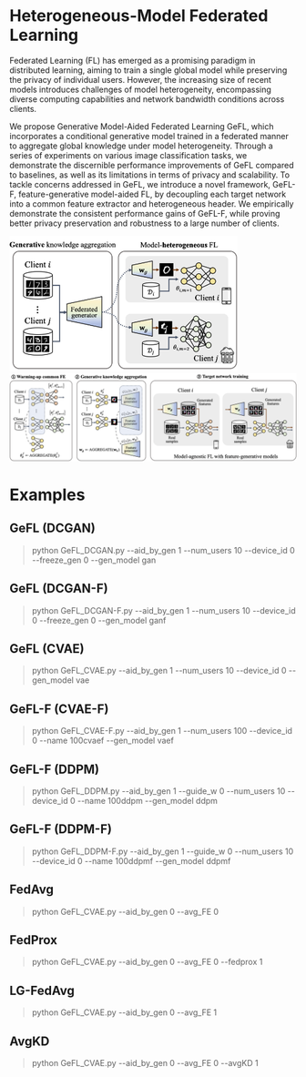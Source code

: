 # Heterogeneous-Model Federated Learning

Federated Learning (FL) has emerged as a promising paradigm in distributed learning, aiming to train a single global model while preserving the privacy of individual users. However, the increasing size of recent models introduces challenges of model heterogeneity, encompassing diverse computing capabilities and network bandwidth conditions across clients.

We propose Generative Model-Aided Federated Learning GeFL, which incorporates a conditional generative model trained in a federated manner to aggregate global knowledge under model heterogeneity. Through a series of experiments on various image classification tasks, we demonstrate the discernible performance improvements of GeFL compared to baselines, as well as its limitations in terms of privacy and scalability. To tackle concerns addressed in GeFL, we introduce a novel framework, GeFL-F, feature-generative model-aided FL, by decoupling each target network into a common feature extractor and heterogeneous header. We empirically demonstrate the consistent performance gains of GeFL-F, while proving better privacy preservation and robustness to a large number of clients.


<img src="framework-gefl.png" alt="drawing" width="400"/>

<img src="framework-gefl-f.png" alt="drawing" width="800"/>

# Examples

## GeFL (DCGAN)
> python GeFL_DCGAN.py --aid_by_gen 1 --num_users 10 --device_id 0 --freeze_gen 0 --gen_model gan 

## GeFL (DCGAN-F)
> python GeFL_DCGAN-F.py --aid_by_gen 1 --num_users 10 --device_id 0 --freeze_gen 0 --gen_model ganf

## GeFL (CVAE)
> python GeFL_CVAE.py --aid_by_gen 1 --num_users 10 --device_id 0 --gen_model vae

## GeFL-F (CVAE-F)
> python GeFL_CVAE-F.py --aid_by_gen 1 --num_users 100 --device_id 0 --name 100cvaef --gen_model vaef

## GeFL-F (DDPM)
> python GeFL_DDPM.py --aid_by_gen 1 --guide_w 0 --num_users 10 --device_id 0 --name 100ddpm  --gen_model ddpm

## GeFL-F (DDPM-F)
> python GeFL_DDPM-F.py --aid_by_gen 1 --guide_w 0 --num_users 10 --device_id 0 --name 100ddpmf  --gen_model ddpmf

## FedAvg
> python GeFL_CVAE.py --aid_by_gen 0 --avg_FE 0

## FedProx
> python GeFL_CVAE.py --aid_by_gen 0 --avg_FE 0 --fedprox 1

## LG-FedAvg
> python GeFL_CVAE.py --aid_by_gen 0 --avg_FE 1

## AvgKD
> python GeFL_CVAE.py --aid_by_gen 0 --avg_FE 0 --avgKD 1